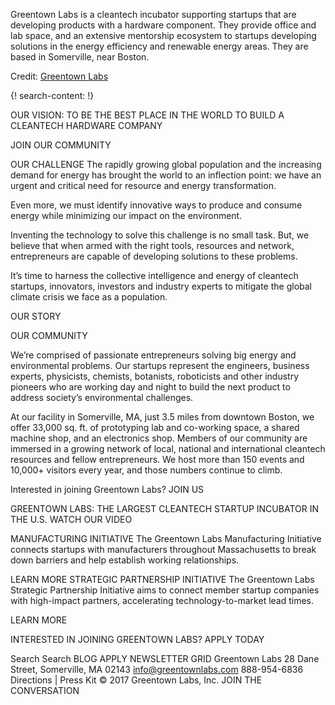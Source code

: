 
Greentown Labs is a cleantech incubator supporting startups that are developing products with a hardware component. They provide office and lab space, and an extensive mentorship ecosystem to startups developing solutions in the energy efficiency and renewable energy areas. They are based in Somerville, near Boston. 

Credit: [Greentown Labs](https://www.greentownlabs.com/)


{! search-content: !}


OUR VISION: TO BE THE BEST PLACE IN THE WORLD TO BUILD A CLEANTECH HARDWARE COMPANY

JOIN OUR COMMUNITY

OUR CHALLENGE
The rapidly growing global population and the increasing demand for energy has brought the world to an inflection point: we have an urgent and critical need for resource and energy transformation. 

Even more, we must identify innovative ways to produce and consume energy while minimizing our impact on the environment.

Inventing the technology to solve this challenge is no small task. But, we believe that when armed with the right tools, resources and network, entrepreneurs are capable of developing solutions to these problems.

It’s time to harness the collective intelligence and energy of cleantech startups, innovators, investors and industry experts to mitigate the global climate crisis we face as a population.


OUR STORY


OUR COMMUNITY

We’re comprised of passionate entrepreneurs solving big energy and environmental problems. Our startups represent the engineers, business experts, physicists, chemists, botanists, roboticists and other industry pioneers who are working day and night to build the next product to address society’s environmental challenges.

At our facility in Somerville, MA, just 3.5 miles from downtown Boston, we offer 33,000 sq. ft. of prototyping lab and co-working space, a shared machine shop, and an electronics shop. Members of our community are immersed in a growing network of local, national and international cleantech resources and fellow entrepreneurs. We host more than 150 events and 10,000+ visitors every year, and those numbers continue to climb.

Interested in joining Greentown Labs?
JOIN US

GREENTOWN LABS: THE LARGEST CLEANTECH STARTUP INCUBATOR IN THE U.S.
WATCH OUR VIDEO


MANUFACTURING INITIATIVE
The Greentown Labs Manufacturing Initiative connects startups with manufacturers throughout Massachusetts to break down barriers and help establish working relationships.

LEARN MORE 
STRATEGIC PARTNERSHIP INITIATIVE
The Greentown Labs Strategic Partnership Initiative aims to connect member startup companies with high-impact partners, accelerating technology-to-market lead times.

LEARN MORE

INTERESTED IN JOINING GREENTOWN LABS?
APPLY TODAY

Search
Search
BLOG
APPLY
NEWSLETTER
GRID
Greentown Labs
28 Dane Street, Somerville, MA 02143
info@greentownlabs.com
888-954-6836
Directions | Press Kit
© 2017 Greentown Labs, Inc.
JOIN THE CONVERSATION

